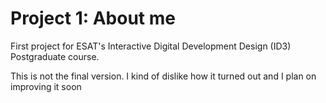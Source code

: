 # Project 1: About me

First project for ESAT's Interactive Digital Development Design (ID3) Postgraduate course.

This is not the final version. I kind of dislike how it turned out and I plan on improving it soon
